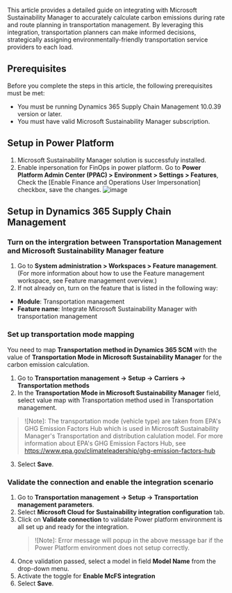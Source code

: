 This article provides a detailed guide on integrating with Microsoft Sustainability Manager to accurately calculate carbon emissions during rate and route planning in transportation management. By leveraging this integration, transportation planners can make informed decisions, strategically assigning environmentally-friendly transportation service providers to each load.

## Prerequisites
Before you complete the steps in this article, the following prerequisites must be met:
- You must be running Dynamics 365 Supply Chain Management 10.0.39 version or later.
- You must have valid Microsoft Sustainability Manager subscription.


## Setup in Power Platform
1. Microsoft Sustainability Manager solution is successfuly installed.
2. Enable inpersonation for FinOps in power platform. Go to **Power Platform Admin Center (PPAC) > Environment > Settings > Features**, Check the [Enable Finance and Operations User Impersonation] checkbox, save the changes.
   ![image](https://github.com/MicrosoftDocs/Dynamics-365-Operations/assets/102585421/d07324e0-b914-45d3-840e-1de7838a5a7a)


## Setup in Dynamics 365 Supply Chain Management

### Turn on the intergration between Transportation Management and Microsoft Sustainability Manager feature
1.	Go to **System administration > Workspaces > Feature management**. (For more information about how to use the Feature management workspace, see Feature management overview.)
2.	If not already on, turn on the feature that is listed in the following way:
   - **Module**: Transportation management
   - **Feature name**: Integrate Microsoft Sustainability Manager with transportation management


### Set up transportation mode mapping
You need to map **Transportation method in Dynamics 365 SCM** with the value of **Transportation Mode in Microsoft Sustainability Manager** for the carbon emission calculation.

1. Go to **Transportation management -> Setup -> Carriers -> Transportation methods**
2. In the **Transportation Mode in Microsoft Sustainability Manager** field, select value map with Transportation method used in Transportation management. 
> ![Note]: The transportation mode (vehicle type) are taken from EPA's GHG Emission Factors Hub which is used in Microsoft Sustainability Manager's Transportation and distribution calulation model.
> For more information about EPA's GHG Emission Factors Hub, see https://www.epa.gov/climateleadership/ghg-emission-factors-hub
>
3. Select **Save**.

### Validate the connection and enable the integration scenario 

1. Go to **Transportation management -> Setup -> Transportation management parameters**. 
2. Select **Microsoft Cloud for Sustainability integration configuration** tab.
3. Click on **Validate connection** to validate Power platform environment is all set up and ready for the integration.
   >![Note]: Error message will popup in the above message bar if the Power Platform environment does not setup correctly.
   > 
5. Once validation passed, select a model in field **Model Name** from the drop-down menu.
6. Activate the toggle for **Enable McFS integration**
7. Select **Save**.
